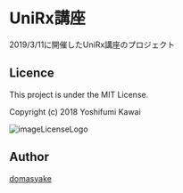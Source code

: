 UniRx講座
====
2019/3/11に開催したUniRx講座のプロジェクト

## Licence
This project is under the MIT License.

Copyright (c) 2018 Yoshifumi Kawai

![imageLicenseLogo](https://user-images.githubusercontent.com/27915590/54080523-1370d480-4335-11e9-8e2e-94b600346905.png)

## Author

[domasyake](https://github.com/domasyake)